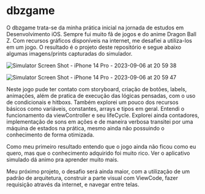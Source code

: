 # dbzgame


O dbzgame trata-se da minha prática inicial na jornada de estudos em Desenvolvimento iOS. Sempre fui muito fã de jogos e do anime Dragon Ball Z.
Com recursos gráficos disponíveis na internet, me desafiei a utiliza-los em um jogo.
O resultado é o projeto deste repositório e segue abaixo algumas imagens/prints capturadas do simulador.

![Simulator Screen Shot - iPhone 14 Pro - 2023-09-06 at 20 59 38](https://github.com/renatohissa/dbzgame/assets/114428972/ec37d461-ebb3-42b6-ad8c-7b98701d5ef8)

![Simulator Screen Shot - iPhone 14 Pro - 2023-09-06 at 20 59 47](https://github.com/renatohissa/dbzgame/assets/114428972/908b357a-31e6-4bcc-a3e7-06eaf72719e7)

Neste jogo pude ter contato com storyboard, criação de botões, labels, animações, além de pratica de execução das lógicas pensadas, com o uso de condicionais e hitboxs. 
Também explorei um pouco dos recursos básicos como variáveis, constantes, arrays e tipos em geral.
Entendi o funcionamento da viewController e seu lifeCycle.
Explorei ainda contadores, implementação de sons em ações e de maneira verbosa transitei por uma máquina de estados na prática, mesmo ainda não possuindo o conhecimento de forma otimizada.

Como meu primeiro resultado entendo que o jogo ainda não ficou como eu quero, mas que o conhecimento adquirido foi muito rico. Ver o aplicativo simulado dá animo pra aprender muito mais.

Meu próximo projeto, o desafio será ainda maior, com a utilização de um padrão de arquitetura, construir a parte visual com ViewCode, fazer requisição através da internet, e navegar entre telas.
